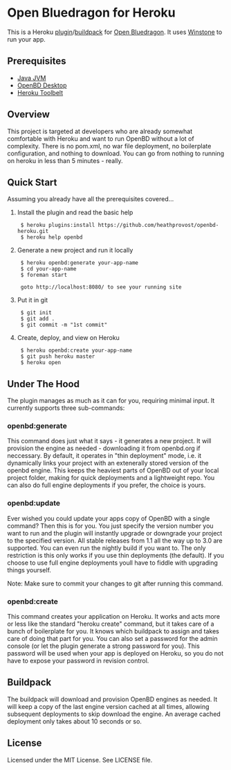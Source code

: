 Open Bluedragon for Heroku
==========================

This is a Heroku [plugin](https://devcenter.heroku.com/articles/using-cli-plugins)/[buildpack](http://devcenter.heroku.com/articles/buildpack) for [Open Bluedragon](http://openbd.org/). It uses [Winstone](http://winstone.sourceforge.net/) to run your app.

Prerequisites
-----

* [Java JVM](http://www.java.com/en/download/index.jsp)
* [OpenBD Desktop](http://openbd.org/downloads/)
* [Heroku Toolbelt](https://toolbelt.heroku.com/)

Overview
-----

This project is targeted at developers who are already somewhat comfortable with Heroku and want to run OpenBD without a lot of complexity. There is no pom.xml, 
no war file deployment, no boilerplate configuration, and nothing to download. You
can go from nothing to running on heroku in less than 5 minutes - really.

Quick Start
-----

Assuming you already have all the prerequisites covered...

1. Install the plugin and read the basic help
		
		$ heroku plugins:install https://github.com/heathprovost/openbd-heroku.git
		$ heroku help openbd

2. Generate a new project and run it locally
		
		$ heroku openbd:generate your-app-name
		$ cd your-app-name
		$ foreman start

		goto http://localhost:8080/ to see your running site

3. Put it in git

		$ git init
		$ git add .
		$ git commit -m "1st commit"

4. Create, deploy, and view on Heroku

		$ heroku openbd:create your-app-name
		$ git push heroku master
		$ heroku open		 

Under The Hood
-----

The plugin manages as much as it can for you, requiring minimal input. It currently
supports three sub-commands:

### openbd:generate

This command does just what it says - it generates a new project. It will provision
the engine as needed - downloading it from openbd.org if neccessary. By default, it
operates in "thin deployment" mode, i.e. it dynamically links your project with an
extenerally stored version of the openbd engine. This keeps the heaviest parts of
OpenBD out of your local project folder, making for quick deployments and a lightweight
repo. You can also do full engine deployments if you prefer, the choice is yours.

### openbd:update

Ever wished you could update your apps copy of OpenBD with a single command? Then this is for you. You just specify the version number you want to run and the plugin
will instantly upgrade or downgrade your project to the specified version. All stable
releases from 1.1 all the way up to 3.0 are supported. You can even run the nightly
build if you want to. The only restriction is this only works if you use thin deployments (the default). If you choose to use full engine deployments youll have
to fiddle with upgrading things yourself.

Note: Make sure to commit your changes to git after running this command.

### openbd:create

This command creates your application on Heroku. It works and acts more or less like the standard "heroku create" command, but it takes care of a bunch of boilerplate for
you. It knows which buildpack to assign and takes care of doing that part for you. You
can also set a password for the admin console (or let the plugin generate a strong password for you). This password will be used when your app is deployed on Heroku, so
you do not have to expose your password in revision control.

Buildpack
-----

The buildpack will download and provision OpenBD engines as needed. It will keep a copy of the last engine version cached at all times, allowing subsequent deployments to skip
download the engine. An average cached deployment only takes about 10 seconds or so.


License
-------

Licensed under the MIT License. See LICENSE file.
